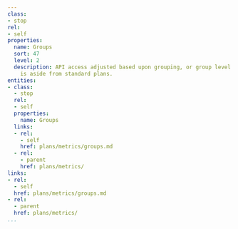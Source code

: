 ```yaml
---
class:
- stop
rel:
- self
properties:
  name: Groups
  sort: 47
  level: 2
  description: API access adjusted based upon grouping, or group level access which
    is aside from standard plans.
entities:
- class:
  - stop
  rel:
  - self
  properties:
    name: Groups
  links:
  - rel:
    - self
    href: plans/metrics/groups.md
  - rel:
    - parent
    href: plans/metrics/
links:
- rel:
  - self
  href: plans/metrics/groups.md
- rel:
  - parent
  href: plans/metrics/
...
```

